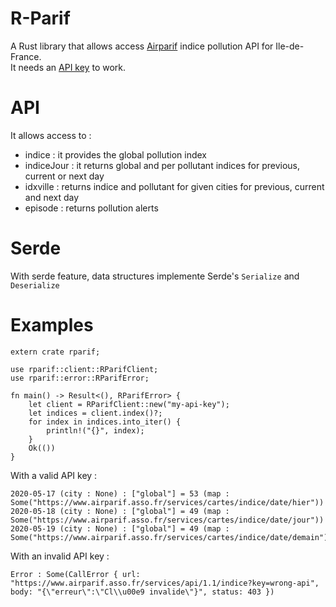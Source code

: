 # R-Parif

A Rust library that allows access [Airparif](https://www.airparif.asso.fr/) indice 
pollution API for Ile-de-France.  
It needs an [API key](https://www.airparif.asso.fr/rss/api) to work.

# API

It allows access to :
* indice : it provides the global pollution index
* indiceJour : it returns global and per pollutant indices for previous, current or next day
* idxville : returns indice and pollutant for given cities for previous, current and next day
* episode : returns pollution alerts

# Serde

With serde feature, data structures implemente Serde's `Serialize` and `Deserialize`

# Examples

```rust,no_run
extern crate rparif;

use rparif::client::RParifClient;
use rparif::error::RParifError;

fn main() -> Result<(), RParifError> {
    let client = RParifClient::new("my-api-key");
    let indices = client.index()?;
    for index in indices.into_iter() {
        println!("{}", index);
    }
    Ok(())
}
```
With a valid API key :
```
2020-05-17 (city : None) : ["global"] = 53 (map : Some("https://www.airparif.asso.fr/services/cartes/indice/date/hier"))
2020-05-18 (city : None) : ["global"] = 49 (map : Some("https://www.airparif.asso.fr/services/cartes/indice/date/jour"))
2020-05-19 (city : None) : ["global"] = 49 (map : Some("https://www.airparif.asso.fr/services/cartes/indice/date/demain"))
```
With an invalid API key :
```
Error : Some(CallError { url: "https://www.airparif.asso.fr/services/api/1.1/indice?key=wrong-api", body: "{\"erreur\":\"Cl\\u00e9 invalide\"}", status: 403 })
```